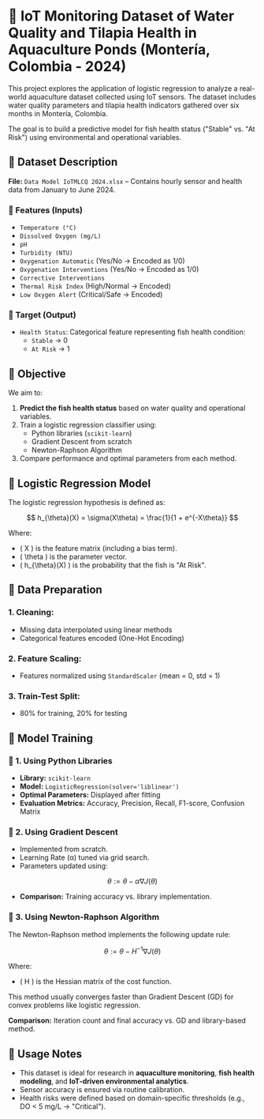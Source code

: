 # 🌊 IoT Monitoring Dataset of Water Quality and Tilapia Health in Aquaculture Ponds (Montería, Colombia - 2024)

This project explores the application of logistic regression to analyze a real-world aquaculture dataset collected using IoT sensors. The dataset includes water quality parameters and tilapia health indicators gathered over six months in Montería, Colombia.

The goal is to build a predictive model for fish health status ("Stable" vs. "At Risk") using environmental and operational variables.

## 📂 Dataset Description

**File:** `Data Model IoTMLCQ 2024.xlsx` – Contains hourly sensor and health data from January to June 2024.

### 📝 Features (Inputs)
- `Temperature (°C)`
- `Dissolved Oxygen (mg/L)`
- `pH`
- `Turbidity (NTU)`
- `Oxygenation Automatic` (Yes/No → Encoded as 1/0)
- `Oxygenation Interventions` (Yes/No → Encoded as 1/0)
- `Corrective Interventions`
- `Thermal Risk Index` (High/Normal → Encoded)
- `Low Oxygen Alert` (Critical/Safe → Encoded)

### 🎯 Target (Output)
- `Health Status`: Categorical feature representing fish health condition:
  - `Stable` → 0
  - `At Risk` → 1

## 🎯 Objective

We aim to:

1. **Predict the fish health status** based on water quality and operational variables.
2. Train a logistic regression classifier using:
   - Python libraries (`scikit-learn`)
   - Gradient Descent from scratch
   - Newton-Raphson Algorithm
3. Compare performance and optimal parameters from each method.

## 📐 Logistic Regression Model

The logistic regression hypothesis is defined as:

$$
h_{\theta}(X) = \sigma(X\theta) = \frac{1}{1 + e^{-X\theta}}
$$

Where:
- \( X \) is the feature matrix (including a bias term).
- \( \theta \) is the parameter vector.
- \( h_{\theta}(X) \) is the probability that the fish is "At Risk".

## 🧹 Data Preparation

### 1. Cleaning:
- Missing data interpolated using linear methods
- Categorical features encoded (One-Hot Encoding)

### 2. Feature Scaling:
- Features normalized using `StandardScaler` (mean = 0, std = 1)

### 3. Train-Test Split:
- 80% for training, 20% for testing

## 🧪 Model Training

### 🔹 1. Using Python Libraries

- **Library:** `scikit-learn`
- **Model:** `LogisticRegression(solver='liblinear')`
- **Optimal Parameters:** Displayed after fitting
- **Evaluation Metrics:** Accuracy, Precision, Recall, F1-score, Confusion Matrix

### 🔹 2. Using Gradient Descent

- Implemented from scratch.
- Learning Rate (α) tuned via grid search.
- Parameters updated using:

$$
\theta := \theta - \alpha \nabla J(\theta)
$$

- **Comparison:** Training accuracy vs. library implementation.

### 🔹 3. Using Newton-Raphson Algorithm

The Newton-Raphson method implements the following update rule:

$$
\theta := \theta - H^{-1} \nabla J(\theta)
$$

Where:
- \( H \) is the Hessian matrix of the cost function.

This method usually converges faster than Gradient Descent (GD) for convex problems like logistic regression.

**Comparison:** Iteration count and final accuracy vs. GD and library-based method.

## 📝 Usage Notes

- This dataset is ideal for research in **aquaculture monitoring**, **fish health modeling**, and **IoT-driven environmental analytics**.
- Sensor accuracy is ensured via routine calibration.
- Health risks were defined based on domain-specific thresholds (e.g., DO < 5 mg/L → "Critical").
